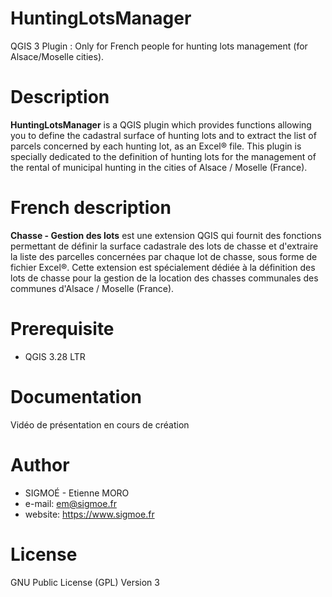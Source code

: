 # HuntingLotsManager
QGIS 3 Plugin : Only for French people for hunting lots management (for Alsace/Moselle cities).

Description
===========
**HuntingLotsManager** is a QGIS plugin which provides functions allowing you to define the cadastral surface of hunting lots and to extract the list of parcels concerned by each hunting lot, as an Excel® file. This plugin is specially dedicated to the definition of hunting lots for the management of the rental of municipal hunting in the cities of Alsace / Moselle (France).

French description
==================
**Chasse - Gestion des lots** est une extension QGIS qui fournit des fonctions permettant de définir la surface cadastrale des lots de chasse et d'extraire la liste des parcelles concernées par chaque lot de chasse, sous forme de fichier Excel®. Cette extension est spécialement dédiée à la définition des lots de chasse pour la gestion de la location des chasses communales des communes d'Alsace / Moselle (France).

Prerequisite
============
* QGIS 3.28 LTR

Documentation
=============
Vidéo de présentation en cours de création

Author
======
* SIGMOÉ - Etienne MORO
* e-mail: em@sigmoe.fr
* website: https://www.sigmoe.fr

License
=======
GNU Public License (GPL) Version 3
